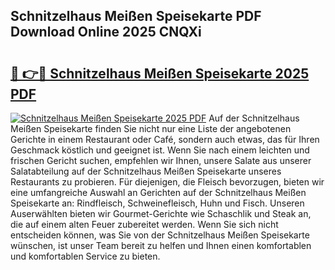 ## Schnitzelhaus Meißen Speisekarte PDF Download Online 2025 CNQXi

# <h2><a href="http://gc5gdja.nevu.top/?p=Schnitzelhaus+Mei%c3%9fen+Speisekarte">🔗 👉🔴 Schnitzelhaus Meißen Speisekarte 2025 PDF</a></h2>

[![Schnitzelhaus Meißen Speisekarte 2025 PDF](https://i.imgur.com/dBaPXMq.png)](http://gc5gdja.nevu.top/?p=Schnitzelhaus+Mei%c3%9fen+Speisekarte)
Auf der Schnitzelhaus Meißen Speisekarte finden Sie nicht nur eine Liste der angebotenen Gerichte in einem Restaurant oder Café, sondern auch etwas, das für Ihren Geschmack köstlich und geeignet ist. Wenn Sie nach einem leichten und frischen Gericht suchen, empfehlen wir Ihnen, unsere Salate aus unserer Salatabteilung auf der Schnitzelhaus Meißen Speisekarte unseres Restaurants zu probieren. Für diejenigen, die Fleisch bevorzugen, bieten wir eine umfangreiche Auswahl an Gerichten auf der Schnitzelhaus Meißen Speisekarte an: Rindfleisch, Schweinefleisch, Huhn und Fisch. Unseren Auserwählten bieten wir Gourmet-Gerichte wie Schaschlik und Steak an, die auf einem alten Feuer zubereitet werden. Wenn Sie sich nicht entscheiden können, was Sie von der Schnitzelhaus Meißen Speisekarte wünschen, ist unser Team bereit zu helfen und Ihnen einen komfortablen und komfortablen Service zu bieten.
